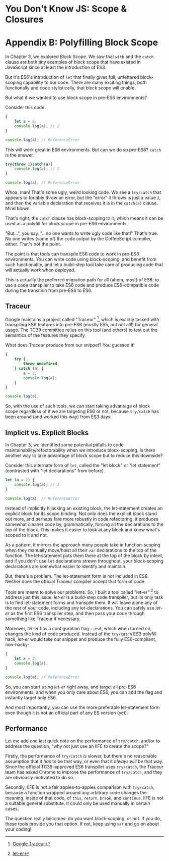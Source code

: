 # You Don't Know JS: Scope & Closures
# Appendix B: Polyfilling Block Scope

In Chapter 3, we explored Block Scope. We saw that `with` and the `catch` clause are both tiny examples of block scope that have existed in JavaScript since at least the introduction of ES3.

But it's ES6's introduction of `let` that finally gives full, unfettered block-scoping capability to our code. There are many exciting things, both functionally and code stylistically, that block scope will enable.

But what if we wanted to use block scope in pre-ES6 environments?

Consider this code:

```js
{
	let a = 2;
	console.log(a); // 2
}

console.log(a); // ReferenceError
```

This will work great in ES6 environments. But can we do so pre-ES6? `catch` is the answer.

```js
try{throw 2}catch(a){
	console.log(a); // 2
}

console.log(a); // ReferenceError
```

Whoa, man! That's some ugly, weird looking code. We see a `try/catch` that appears to forcibly throw an error, but the "error" it throws is just a value `2`, and then the variable declaration that receives it is in the `catch(a)` clause. Mind blown.

That's right, the `catch` clause has block-scoping to it, which means it can be used as a polyfill for block scope in pre-ES6 environments.

"But...", you say. "...no one wants to write ugly code like that!" That's true. No one writes (some of) the code output by the CoffeeScript compiler, either. That's not the point.

The point is that tools can transpile ES6 code to work in pre-ES6 environments. You can write code using block-scoping, and benefit from such functionality, and let a build-step tool take care of producing code that will actually *work* when deployed.

This is actually the preferred migration path for all (ahem, most) of ES6: to use a code transpiler to take ES6 code and produce ES5-compatible code during the transition from pre-ES6 to ES6.

## Traceur

Google maintains a project called "Traceur" [^note-traceur], which is exactly tasked with transpiling ES6 features into pre-ES6 (mostly ES5, but not all!) for general usage. The TC39 committee relies on this tool (and others) to test out the semantics of the features they specify.

What does Traceur produce from our snippet? You guessed it!

```js
{
	try {
		throw undefined;
	} catch (a) {
		a = 2;
		console.log(a);
	}
}

console.log(a);
```

So, with the use of such tools, we can start taking advantage of block scope regardless of if we are targeting ES6 or not, because `try/catch` has been around (and worked this way) from ES3 days.

## Implicit vs. Explicit Blocks

In Chapter 3, we identified some potential pitfalls to code maintainability/refactorability when we introduce block-scoping. Is there another way to take advantage of block scope but to reduce this downside?

Consider this alternate form of `let`, called the "let block" or "let statement" (contrasted with "let declarations" from before).

```js
let (a = 2) {
	console.log(a); // 2
}

console.log(a); // ReferenceError
```

Instead of implicitly hijacking an existing block, the let-statement creates an explicit block for its scope binding. Not only does the explicit block stand out more, and perhaps fare more robustly in code refactoring, it produces somewhat cleaner code by, grammatically, forcing all the declarations to the top of the block. This makes it easier to look at any block and know what's scoped to it and not.

As a pattern, it mirrors the approach many people take in function-scoping when they manually move/hoist all their `var` declarations to the top of the function. The let-statement puts them there at the top of the block by intent, and if you don't use `let` declarations strewn throughout, your block-scoping declarations are somewhat easier to identify and maintain.

But, there's a problem. The let-statement form is not included in ES6. Neither does the official Traceur compiler accept that form of code.

Tools are meant to solve our problems. So, I built a tool called "let-er" [^note-let_er] to address just this issue. *let-er* is a build-step code transpiler, but its only task is to find let-statement forms and transpile them. It will leave alone any of the rest of your code, including any let-declarations. You can safely use *let-er* as the first ES6 transpiler step, and then pass your code through something like Traceur if necessary.

Moreover, *let-er* has a configuration flag `--es6`, which when turned on, changes the kind of code produced. Instead of the `try/catch` ES3 polyfill hack, *let-er* would take our snippet and produce the fully ES6-compliant, non-hacky:

```js
{
	let a = 2;
	console.log(a);
}

console.log(a); // ReferenceError
```

So, you can start using *let-er* right away, and target all pre-ES6 environments, and when you only care about ES6, you can add the flag and instantly target only ES6.

And most importantly, you can use the more preferable let-statement form even though it is not an official part of any ES version (yet).

## Performance

Let me add one last quick note on the performance of `try/catch`, and/or to address the question, "why not just use an IIFE to create the scope?"

Firstly, the performance of `try/catch` *is* slower, but there's no reasonable assumption that it *has* to be that way, or even that it *always will be* that way. Since the official TC39-approved ES6 transpiler uses `try/catch`, the Traceur team has asked Chrome to improve the performance of `try/catch`, and they are obviously motivated to do so.

Secondly, IIFE is not a fair apples-to-apples comparison with `try/catch`, because a function wrapped around any arbitrary code changes the meaning, inside of that code, of `this`, `return`, `break`, and `continue`. IIFE is not a suitable general substitute. It could only be used manually in certain cases.

The question really becomes: do you want block-scoping, or not. If you do, these tools provide you that option. If not, keep using `var` and go on about your coding!

[^note-traceur]: [Google Traceur](http://traceur-compiler.googlecode.com/git/demo/repl.html)

[^note-let_er]: [let-er](https://github.com/getify/let-er)

